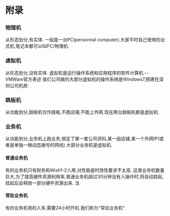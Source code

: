 # 附录

### 物理机
从形态划分,有实体.
一般是一台PC(personnal computer).大家平时自己使用的台式机,笔记本都可以叫PC/物理机.

### 虚拟机
从形态划分,没有实体.
虚拟机是运行操作系统和应用程序的软件计算机.--VMWare官方表述
我们公司做的大部分虚拟机的操作系统是Windows7,搭建在深圳公司机房.

### 跳板机
从功能划分,跳板机仅作跳板,不跑店铺,不能上外网.现在两台跳板机都是虚拟机.

### 业务机
从功能划分,业务机上跑业务,绑定了某一套公司资料,某一组店铺,某一个外网IP(或者是单独一根动态拨号的网线)
大部分业务机是虚拟机.

#### 普通业务机
有的业务机只有财务和Wish1-2人用.对性能是时效性要求不太高.
这类业务机数量巨大,为了提高硬件资源利用率,普通业务机超过30分钟没有人操作时,将自动挂起,挂起后会释放一部分硬件资源出来.
当


#### 常驻业务机
有的业务机用的人多,需要24小时开机.我们称为"常驻业务机"
